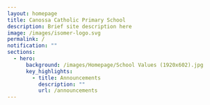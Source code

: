 ```yaml
---
layout: homepage
title: Canossa Catholic Primary School
description: Brief site description here
image: /images/isomer-logo.svg
permalink: /
notification: ""
sections:
  - hero:
      background: /images/Homepage/School Values (1920x602).jpg
      key_highlights:
        - title: Announcements
          description: ""
          url: /announcements
---
```


